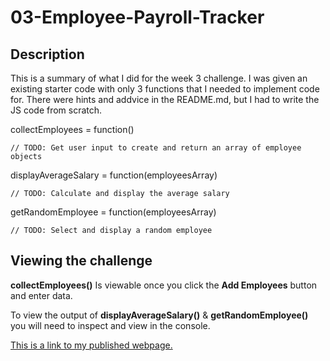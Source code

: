 # 03-Employee-Payroll-Tracker

## Description
This is a summary of what I did for the week 3 challenge. I was given an existing starter code with only 3 functions that I needed to implement code for. There were hints and addvice in the README.md, but I had to write the JS code from scratch. 

collectEmployees = function()

    // TODO: Get user input to create and return an array of employee objects  

displayAverageSalary = function(employeesArray)
    
    // TODO: Calculate and display the average salary

getRandomEmployee = function(employeesArray)

    // TODO: Select and display a random employee

## Viewing the challenge

**collectEmployees()** Is viewable once you click the **Add Employees** button and enter data.

To view the output of **displayAverageSalary()** & **getRandomEmployee()** you will need to inspect and view in the console.

<a href="https://rhinosstuff.github.io/Employee-Payroll-Tracker/">
This is a link to my published webpage.</a>